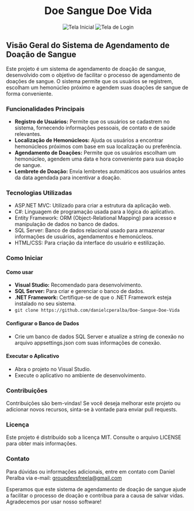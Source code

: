 <!-- Início do cabeçalho -->
<h1 align="center">Doe Sangue Doe Vida</h1>
<p align="center">
  <img src="https://github.com/danielcperalba/Doe-Sangue-Doe-Vida/assets/81268953/0a89bf3f-3e56-4162-9f1b-9f259cc3d095" alt="Tela Inicial">
  <img src="https://github.com/danielcperalba/Doe-Sangue-Doe-Vida/assets/81268953/e68bbcbd-8b0e-4b17-92d5-7e56078bdcd8" alt="Tela de Login">
</p>
<!-- Fim do cabeçalho -->

## Visão Geral do Sistema de Agendamento de Doação de Sangue

Este projeto é um sistema de agendamento de doação de sangue, desenvolvido com o objetivo de facilitar o processo de agendamento de doações de sangue. O sistema permite que os usuários se registrem, escolham um hemonúcleo próximo e agendem suas doações de sangue de forma conveniente.

### Funcionalidades Principais

- **Registro de Usuários:** Permite que os usuários se cadastrem no sistema, fornecendo informações pessoais, de contato e de saúde relevantes.
- **Localização de Hemonúcleos:** Ajuda os usuários a encontrar hemonúcleos próximos com base em sua localização ou preferência.
- **Agendamento de Doações:** Permite que os usuários escolham um hemonúcleo, agendem uma data e hora conveniente para sua doação de sangue.
- **Lembrete de Doação:** Envia lembretes automáticos aos usuários antes da data agendada para incentivar a doação.

### Tecnologias Utilizadas

- ASP.NET MVC: Utilizado para criar a estrutura da aplicação web.
- C#: Linguagem de programação usada para a lógica do aplicativo.
- Entity Framework: ORM (Object-Relational Mapping) para acesso e manipulação de dados no banco de dados.
- SQL Server: Banco de dados relacional usado para armazenar informações de usuários, agendamentos e hemonúcleos.
- HTML/CSS: Para criação da interface do usuário e estilização.

### Como Iniciar

#### Como usar

- **Visual Studio:** Recomendado para desenvolvimento.
- **SQL Server:** Para criar e gerenciar o banco de dados.
- **.NET Framework:** Certifique-se de que o .NET Framework esteja instalado no seu sistema.
- `git clone https://github.com/danielcperalba/Doe-Sangue-Doe-Vida`

#### Configurar o Banco de Dados

- Crie um banco de dados SQL Server e atualize a string de conexão no arquivo appsettings.json com suas informações de conexão.

#### Executar o Aplicativo

- Abra o projeto no Visual Studio.
- Execute o aplicativo no ambiente de desenvolvimento.

### Contribuições

Contribuições são bem-vindas! Se você deseja melhorar este projeto ou adicionar novos recursos, sinta-se à vontade para enviar pull requests.

### Licença

Este projeto é distribuído sob a licença MIT. Consulte o arquivo LICENSE para obter mais informações.

### Contato

Para dúvidas ou informações adicionais, entre em contato com Daniel Peralba via e-mail: groupdevsfreela@gmail.com

Esperamos que este sistema de agendamento de doação de sangue ajude a facilitar o processo de doação e contribua para a causa de salvar vidas. Agradecemos por usar nosso software!
